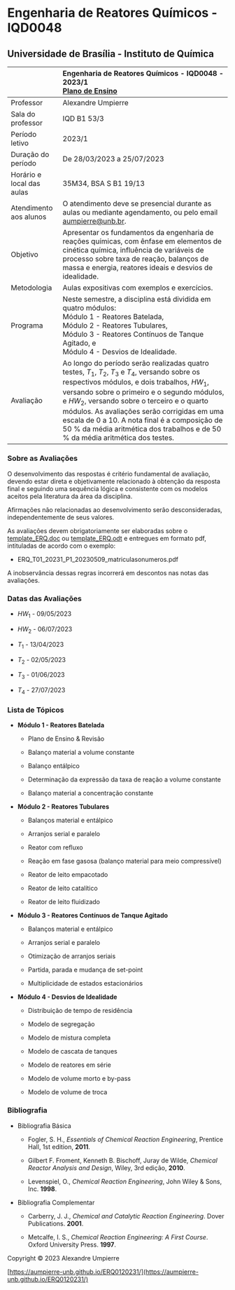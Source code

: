 # Engenharia de Reatores Químicos - IQD0048

## Universidade de Brasília - Instituto de Química

| | Engenharia de Reatores Químicos - IQD0048 - 2023/1 <br> [Plano de Ensino](https://github.com/aumpierre-unb/ERQ0120231/raw/main/ERQ0120231.pdf)|
| :--- | :--- |
| Professor | Alexandre Umpierre |
| Sala do professor | IQD B1 53/3 |
| Período letivo | 2023/1 |
| Duração do período | De 28/03/2023 a 25/07/2023 |
| Horário e local das aulas | 35M34, BSA S B1 19/13 |
| Atendimento aos alunos | O atendimento deve se presencial durante as aulas ou mediante agendamento, ou pelo email <aumpierre@unb.br>. |
| Objetivo | Apresentar os fundamentos da engenharia de reações químicas, com ênfase em elementos de cinética química, influência de variáveis de processo sobre taxa de reação, balanços de massa e energia, reatores ideais e desvios de idealidade. |
| Metodologia | Aulas expositivas com exemplos e exercícios. |
| Programa | Neste semestre, a disciplina está dividida em quatro módulos: <br> Módulo 1 - Reatores Batelada, <br> Módulo 2 - Reatores Tubulares, <br> Módulo 3 - Reatores Contínuos de Tanque Agitado, e <br> Módulo 4 - Desvios de Idealidade. |
| Avaliação | Ao longo do período serão realizadas quatro testes, *T*<sub>1</sub>, *T*<sub>2</sub>, *T*<sub>3</sub> e *T*<sub>4</sub>, versando sobre os respectivos módulos, e dois trabalhos, *HW*<sub>1</sub>, versando sobre o primeiro e o segundo módulos, e *HW*<sub>2</sub>, versando sobre o terceiro e o quarto módulos. As avaliações serão corrigidas em uma escala de 0 a 10. A nota final é a composição de 50 % da média aritmética dos trabalhos e de 50 % da média aritmética dos testes. |

### Sobre as Avaliações

O desenvolvimento das respostas é critério fundamental de avaliação, devendo estar direta e objetivamente relacionado à obtenção da resposta final e seguindo uma sequência lógica e consistente com os modelos aceitos pela literatura da área da disciplina.

Afirmações não relacionadas ao desenvolvimento serão desconsideradas, independentemente de seus valores.

As avaliações devem obrigatoriamente ser elaboradas sobre o [template_ERQ.doc](https://github.com/aumpierre-unb/ERQ0120231/raw/main/template_ERQ.doc) ou  [template_ERQ.odt](https://github.com/aumpierre-unb/ERQ0120231/raw/main/template_ERQ.odt) e entregues em formato pdf, intituladas de acordo com o exemplo:

* ERQ_T01_20231_P1_20230509_matriculasonumeros.pdf

A inobservância dessas regras incorrerá em descontos nas notas das avaliações.

### Datas das Avaliações

* *HW*<sub>1</sub> - 09/05/2023

* *HW*<sub>2</sub> - 06/07/2023

* *T*<sub>1</sub> - 13/04/2023

* *T*<sub>2</sub> - 02/05/2023

* *T*<sub>3</sub> - 01/06/2023

* *T*<sub>4</sub> - 27/07/2023

### Lista de Tópicos

* **Módulo 1 - Reatores Batelada**

  * Plano de Ensino & Revisão

  * Balanço material a volume constante

  * Balanço entálpico

  * Determinação da expressão da taxa de reação a volume constante

  * Balanço material a concentração constante

* **Módulo 2 - Reatores Tubulares**

  * Balanços material e entálpico

  * Arranjos serial e paralelo

  * Reator com refluxo

  * Reação em fase gasosa (balanço material para meio compressível)

  * Reator de leito empacotado

  * Reator de leito catalítico

  * Reator de leito fluidizado

* **Módulo 3 - Reatores Contínuos de Tanque Agitado**

  * Balanços material e entálpico

  * Arranjos serial e paralelo

  * Otimização de arranjos seriais

  * Partida, parada e mudança de set-point

  * Multiplicidade de estados estacionários

* **Módulo 4 - Desvios de Idealidade**

  * Distribuição de tempo de residência

  * Modelo de segregação

  * Modelo de mistura completa

  * Modelo de cascata de tanques

  * Modelo de reatores em série

  * Modelo de volume morto e by-pass

  * Modelo de volume de troca

### Bibliografia

* Bibliografia Básica

  * Fogler, S. H., *Essentials of Chemical Reaction Engineering*, Prentice Hall, 1st edition, **2011**.

  * Gilbert F. Froment, Kenneth B. Bischoff, Juray de Wilde, *Chemical Reactor Analysis and Design*, Wiley, 3rd edição, **2010**.

  * Levenspiel, O., *Chemical Reaction Engineering*, John Wiley & Sons, Inc. **1998**.

* Bibliografia Complementar

  * Carberry, J. J., *Chemical and Catalytic Reaction Engineering*. Dover Publications. **2001**.

  * Metcalfe, I. S., *Chemical Reaction Engineering: A First Course*. Oxford University Press. **1997**.

Copyright &copy; 2023 Alexandre Umpierre

[https://aumpierre-unb.github.io/ERQ0120231/](https://aumpierre-unb.github.io/ERQ0120231/)
